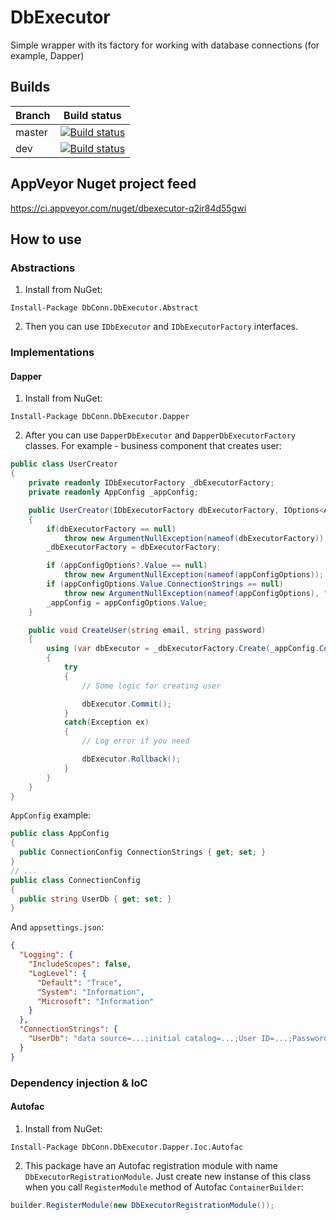 # DbExecutor

Simple wrapper with its factory for working with database connections (for example, Dapper)

## Builds

Branch|Build status
-|-
master|[![Build status](https://ci.appveyor.com/api/projects/status/9mk8efhqwqqibgt5/branch/master?svg=true)](https://ci.appveyor.com/project/Valeriy1991/dbexecutor)
dev|[![Build status](https://ci.appveyor.com/api/projects/status/9mk8efhqwqqibgt5/branch/dev?svg=true)](https://ci.appveyor.com/project/Valeriy1991/dbexecutor/branch/dev)



## AppVeyor Nuget project feed

https://ci.appveyor.com/nuget/dbexecutor-q2ir84d55gwi

## How to use

### Abstractions

1. Install from NuGet:
```
Install-Package DbConn.DbExecutor.Abstract
```
2. Then you can use `IDbExecutor` and `IDbExecutorFactory` interfaces.


### Implementations

#### Dapper

1. Install from NuGet:
```
Install-Package DbConn.DbExecutor.Dapper
```

2. After you can use `DapperDbExecutor` and `DapperDbExecutorFactory` classes. For example - business component that creates user:
```csharp
public class UserCreator
{
    private readonly IDbExecutorFactory _dbExecutorFactory;
    private readonly AppConfig _appConfig;

    public UserCreator(IDbExecutorFactory dbExecutorFactory, IOptions<AppConfig> appConfigOptions)
    {
        if(dbExecutorFactory == null)
            throw new ArgumentNullException(nameof(dbExecutorFactory));
        _dbExecutorFactory = dbExecutorFactory;

        if (appConfigOptions?.Value == null)
            throw new ArgumentNullException(nameof(appConfigOptions));
        if (appConfigOptions.Value.ConnectionStrings == null)
            throw new ArgumentNullException(nameof(appConfigOptions), "Connection strings section in configuration file is null");
        _appConfig = appConfigOptions.Value;
    }

    public void CreateUser(string email, string password)
    {
        using (var dbExecutor = _dbExecutorFactory.Create(_appConfig.ConnectionStrings.UserDb))
        {
            try
            {
                // Some logic for creating user

                dbExecutor.Commit();
            }
            catch(Exception ex)
            {
                // Log error if you need

                dbExecutor.Rollback();
            }
        }
    }
}
```
`AppConfig` example:
```csharp
public class AppConfig
{
  public ConnectionConfig ConnectionStrings { get; set; }
}
// ...
public class ConnectionConfig
{  
  public string UserDb { get; set; }
}
```
And `appsettings.json`:
```json
{
  "Logging": {
    "IncludeScopes": false,
    "LogLevel": {
      "Default": "Trace",
      "System": "Information",
      "Microsoft": "Information"
    }
  },
  "ConnectionStrings": {
    "UserDb": "data source=...;initial catalog=...;User ID=...;Password=...;"
  }
}

```

### Dependency injection & IoC

#### Autofac
1. Install from NuGet:
```
Install-Package DbConn.DbExecutor.Dapper.Ioc.Autofac
```
2. This package have an Autofac registration module with name `DbExecutorRegistrationModule`. Just create new instanse of this class when you call `RegisterModule` method of Autofac `ContainerBuilder`:
```csharp
builder.RegisterModule(new DbExecutorRegistrationModule());
```
